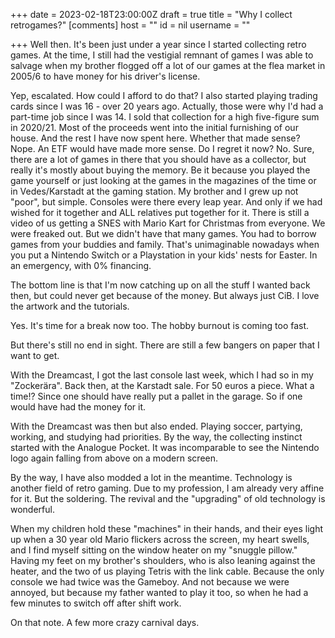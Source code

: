 +++
date = 2023-02-18T23:00:00Z
draft = true
title = "Why I collect retrogames?"
[comments]
host = ""
id = nil
username = ""

+++
Well then. It's been just under a year since I started collecting retro games. At the time, I still had the vestigial remnant of games I was able to salvage when my brother flogged off a lot of our games at the flea market in 2005/6 to have money for his driver's license. 

Yep, escalated. How could I afford to do that? I also started playing trading cards since I was 16 - over 20 years ago. Actually, those were why I'd had a part-time job since I was 14. I sold that collection for a high five-figure sum in 2020/21. Most of the proceeds went into the initial furnishing of our house. And the rest I have now spent here. Whether that made sense? Nope. An ETF would have made more sense. Do I regret it now? No. Sure, there are a lot of games in there that you should have as a collector, but really it's mostly about buying the memory. Be it because you played the game yourself or just looking at the games in the magazines of the time or in Vedes/Karstadt at the gaming station. My brother and I grew up not "poor", but simple. Consoles were there every leap year. And only if we had wished for it together and ALL relatives put together for it. There is still a video of us getting a SNES with Mario Kart for Christmas from everyone. We were freaked out. But we didn't have that many games. You had to borrow games from your buddies and family. That's unimaginable nowadays when you put a Nintendo Switch or a Playstation in your kids' nests for Easter. In an emergency, with 0% financing. 

The bottom line is that I'm now catching up on all the stuff I wanted back then, but could never get because of the money. But always just CiB. I love the artwork and the tutorials. 

Yes. It's time for a break now too. The hobby burnout is coming too fast. 

But there's still no end in sight. There are still a few bangers on paper that I want to get. 

With the Dreamcast, I got the last console last week, which I had so in my "Zockerära". Back then, at the Karstadt sale. For 50 euros a piece. What a time!? Since one should have really put a pallet in the garage. So if one would have had the money for it.

With the Dreamcast was then but also ended. Playing soccer, partying, working, and studying had priorities. By the way, the collecting instinct started with the Analogue Pocket. It was incomparable to see the Nintendo logo again falling from above on a modern screen. 

By the way, I have also modded a lot in the meantime. Technology is another field of retro gaming. Due to my profession, I am already very affine for it. But the soldering. The revival and the "upgrading" of old technology is wonderful.

When my children hold these "machines" in their hands, and their eyes light up when a 30 year old Mario flickers across the screen, my heart swells, and I find myself sitting on the window heater on my "snuggle pillow." Having my feet on my brother's shoulders, who is also leaning against the heater, and the two of us playing Tetris with the link cable. Because the only console we had twice was the Gameboy. And not because we were annoyed, but because my father wanted to play it too, so when he had a few minutes to switch off after shift work.

On that note. A few more crazy carnival days.